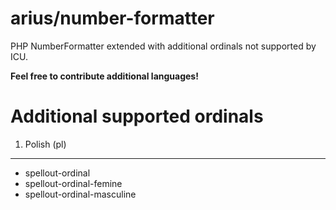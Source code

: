 # arius/number-formatter
PHP NumberFormatter extended with additional ordinals not supported by ICU.

**Feel free to contribute additional languages!**

Additional supported ordinals
=============================

1. Polish (pl)
--------------

- spellout-ordinal
- spellout-ordinal-femine
- spellout-ordinal-masculine


